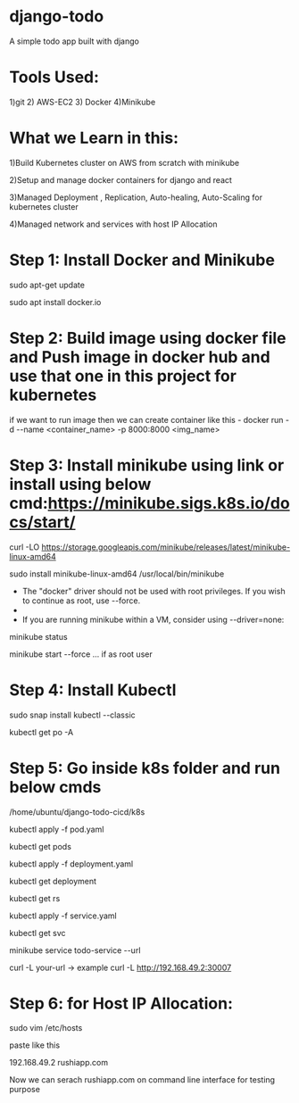 # django-todo
A simple todo app built with django

# Tools Used:
1)git 2) AWS-EC2 3) Docker 4)Minikube
# What we Learn in this:

1)Build Kubernetes cluster on AWS from scratch with minikube

2)Setup and manage docker containers for django and react

3)Managed Deployment , Replication, Auto-healing, Auto-Scaling for kubernetes cluster

4)Managed network and services with host IP Allocation

# Step 1: Install Docker and Minikube

sudo apt-get update

sudo apt install docker.io

# Step 2: Build image using docker file and Push image in docker hub and use that one in this project for kubernetes 
if we want to run image then we can create container like this - docker run -d --name <container_name> -p 8000:8000 <img_name>

# Step 3: Install minikube using link or install using below cmd:https://minikube.sigs.k8s.io/docs/start/

curl -LO https://storage.googleapis.com/minikube/releases/latest/minikube-linux-amd64

sudo install minikube-linux-amd64 /usr/local/bin/minikube

* The "docker" driver should not be used with root privileges. If you wish to continue as root, use --force.
* 
* If you are running minikube within a VM, consider using --driver=none:

minikube status

minikube start --force   ... if as root user

# Step 4: Install Kubectl

sudo snap install kubectl --classic

kubectl get po -A


# Step 5: Go inside k8s folder and run below cmds

/home/ubuntu/django-todo-cicd/k8s

kubectl apply -f pod.yaml

kubectl get pods

kubectl apply -f deployment.yaml

kubectl get deployment

kubectl get rs

kubectl apply -f service.yaml

kubectl get svc

minikube service todo-service --url

curl -L your-url      -> example curl -L http://192.168.49.2:30007 

# Step 6: for Host IP Allocation:

sudo vim /etc/hosts

paste like this

192.168.49.2 rushiapp.com

Now we can serach rushiapp.com on command line interface for testing purpose
